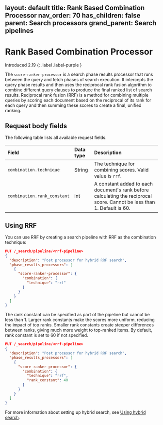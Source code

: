 layout: default
title: Rank Based Combination Processor
nav_order: 70
has_children: false
parent: Search processors
grand_parent: Search pipelines
---

# Rank Based Combination Processor
Introduced 2.19
{: .label .label-purple }

The `score-ranker-processor` is a search phase results processor that runs between the query and fetch phases of search execution. It intercepts the query phase results and then uses the reciprocal rank fusion algorithm to combine different query clauses to produce the final ranked list of search results.
Reciprocal rank fusion (RRF) is a method for combining multiple queries by scoring each document based on the reciprocal of its rank for each query and then summing these scores to create a final, unified ranking.

## Request body fields

The following table lists all available request fields.

Field | Data type | Description
:--- | :--- | :---
`combination.technique` | String | The technique for combining scores. Valid value is `rrf`.
`combination.rank_constant` | int | A constant added to each document's rank before calculating the reciprocal score. Cannot be less than 1. Default is 60.

## Using RRF
You can use RRF by creating a search pipeline with RRF as the combination technique:
```json
PUT /_search/pipeline/<rrf-pipeline>
{
  "description": "Post processor for hybrid RRF search",
  "phase_results_processors": [
    {
      "score-ranker-processor": {
        "combination": {
          "technique": "rrf"
        }
      }
    }
  ]
}
```

The rank constant can be specified as part of the pipeline but cannot be less than 1.  Larger rank constants make the scores more uniform, reducing the impact of top ranks. Smaller rank constants create steeper differences between ranks, giving much more weight to top-ranked items. By default, rank constant is set to 60 if not specified.
```json
PUT /_search/pipeline/<rrf-pipeline>
{
  "description": "Post processor for hybrid RRF search",
  "phase_results_processors": [
    {
      "score-ranker-processor": {
        "combination": {
          "technique": "rrf",
          "rank_constant": 40
        }
      }
    }
  ]
}
```

For more information about setting up hybrid search, see [Using hybrid search]({{site.url}}{{site.baseurl}}/search-plugins/hybrid-search/#using-hybrid-search).

